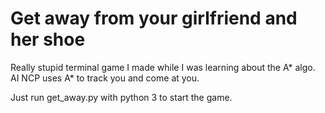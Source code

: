 # Get away from your girlfriend and her shoe

Really stupid terminal game I made while I was learning about the A* algo. AI NCP uses A* to track you and come at you.

Just run get_away.py with python 3 to start the game.
